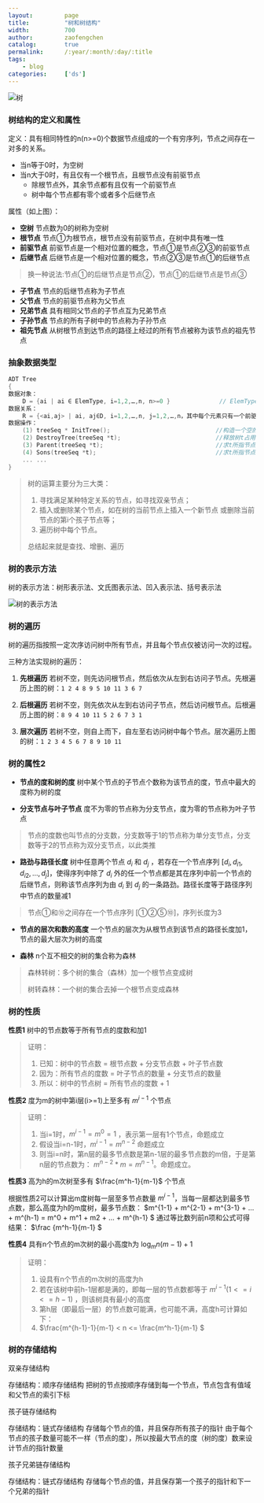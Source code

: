 ```yaml
---
layout:         page
title:          "树和树结构"
width:          700
author:         zaofengchen
catalog:        true
permalink:      /:year/:month/:day/:title
tags:
    - blog
categories:     ['ds']
---
```


<!-- 渲染公式 -->
<script src="{{ site.url }}/static/js/MathJax.js?config=TeX-AMS-MML_HTMLorMML" type="text/javascript"></script>
<script type="text/x-mathjax-config">
    MathJax.Hub.Config({
        tex2jax: {
        skipTags: ['script', 'noscript', 'style', 'textarea', 'pre'],
        inlineMath: [['$','$']]
        }
    });
</script>
<!-- 渲染公式 -->

<img src="http://tva4.sinaimg.cn/large/7d4c6366gy1ggkhkeo6j9j20go0b40ty.jpg" alt="树" width="{{ page.width}}" align="bottom" />

### 树结构的定义和属性
定义：具有相同特性的n(n>=0)个数据节点组成的一个有穷序列，节点之间存在一对多的关系。
- 当n等于0时，为空树
- 当n大于0时，有且仅有一个根节点，且根节点没有前驱节点
    - 除根节点外，其余节点都有且仅有一个前驱节点
    - 树中每个节点都有零个或者多个后继节点


属性（如上图）：
- **空树** 节点数为0的树称为空树
- **根节点** 节点①为根节点，根节点没有前驱节点，在树中具有唯一性
- **前驱节点** 前驱节点是一个相对位置的概念，节点①是节点②③的前驱节点
- **后继节点** 后继节点是一个相对位置的概念，节点②③是节点①的后继节点
>换一种说法:节点①的后继节点是节点②，节点①的后继节点是节点③
- **子节点** 节点的后继节点称为子节点
- **父节点** 节点的前驱节点称为父节点
- **兄弟节点** 具有相同父节点的子节点互为兄弟节点
- **子孙节点** 节点的所有子树中的节点称为子孙节点
- **祖先节点** 从树根节点到达节点的路径上经过的所有节点被称为该节点的祖先节点




### 抽象数据类型
```C
ADT Tree
{
数据对象：
    D = {ai | ai ∈ ElemType, i=1,2,…,n, n>=0 }              // ElemType为类型标识符
数据关系：
    R = {<ai,aj> | ai, aj∈D, i=1,2,…,n, j=1,2,…,n，其中每个元素只有一个前驱节点 ，可以有零个或多个后继节点，有且仅有一个元素（根节点）没有前驱节点 }
数据操作：
    (1) treeSeq * InitTree();                              //构造一个空的树t      
    (2) DestroyTree(treeSeq *t);                           //释放树t占用的内存空间      
    (3) Parent(treeSeq *t);                                //求t所指节点的双亲结点      
    (4) Sons(treeSeq *t);                                  //求t所指节点的子孙节点      
    ... ...
}
```
>树的运算主要分为三大类：
>1. 寻找满足某种特定关系的节点，如寻找双亲节点；
>2. 插入或删除某个节点，如在树的当前节点上插入一个新节点 或删除当前节点的第i个孩子节点等；
>3. 遍历树中每个节点。
>
>总结起来就是查找、增删、遍历


### 树的表示方法

树的表示方法：树形表示法、文氏图表示法、凹入表示法、括号表示法

<img src="http://tva4.sinaimg.cn/large/7d4c6366gy1ggkigwbmk7j20m709cabq.jpg" alt="树的表示方法" width="{{ page.width}}" align="bottom" />


### 树的遍历
树的遍历指按照一定次序访问树中所有节点，并且每个节点仅被访问一次的过程。

三种方法实现树的遍历：
1. **先根遍历**
若树不空，则先访问根节点，然后依次从左到右访问子节点。先根遍历上图的树：`1 2 4 8 9 5 10 11 3 6 7`

2. **后根遍历**
若树不空，则先依次从左到右访问子节点，然后访问根节点。后根遍历上图的树：`8 9 4 10 11 5 2 6 7 3 1`

3. **层次遍历**
若树不空，则自上而下，自左至右访问树中每个节点。层次遍历上图的树：`1 2 3 4 5 6 7 8 9 10 11`


### 树的属性2
- **节点的度和树的度** 树中某个节点的子节点个数称为该节点的度，节点中最大的度称为树的度

- **分支节点与叶子节点** 度不为零的节点称为分支节点，度为零的节点称为叶子节点
>节点的度数也叫节点的分支数，分支数等于1的节点称为单分支节点，分支数等于2的节点称为双分支节点，以此类推

- **路劲与路径长度** 树中任意两个节点 $d_i$ 和 $d_j$ ，若存在一个节点序列 $[d_i,d_{i1},d_{i2},...,d_j]$，使得序列中除了 $d_i$ 外的任一个节点都是其在序列中前一个节点的后继节点，则称该节点序列为由 $d_i$ 到 $d_j$ 的一条路劲。路径长度等于路径序列中节点的数量减1
>节点①和⑩之间存在一个节点序列 [①②⑤⑩]，序列长度为3 

- **节点的层次和数的高度** 一个节点的层次为从根节点到该节点的路径长度加1，节点的最大层次为树的高度


- **森林** n个互不相交的树的集合称为森林    
>森林转树：多个树的集合（森林）加一个根节点变成树
>
>树转森林：一个树的集合去掉一个根节点变成森林

### 树的性质
**性质1** 树中的节点数等于所有节点的度数和加1

>证明：
>1. 已知：树中的节点数 = 根节点数 + 分支节点数 + 叶子节点数
>2. 因为：所有节点的度数 = 叶子节点的数量 + 分支节点的数量
>3. 所以：树中的节点树 = 所有节点的度数 + 1

**性质2** 度为m的树中第i层(i>=1)上至多有 $m^{i-1}$ 个节点

>证明：
>1. 当i=1时，$m^{i-1}=m^0=1$ ，表示第一层有1个节点，命题成立
>2. 假设当i=n-1时，$m^{i-1}=m^{n-2}$ 命题成立
>3. 则当i=n时，第n层的最多节点数是第n-1层的最多节点数的m倍，于是第n层的节点数为： $m^{n-2}*m=m^{n-1}$。命题成立。

**性质3** 高为h的m次树至多有 $\frac{m^h-1}{m-1}$ 个节点

根据性质2可以计算出m度树每一层至多节点数量 $m^{i-1}$，当每一层都达到最多节点数，那么高度为h的m度树，最多节点数：
$m^{1-1} + m^{2-1} + m^{3-1} + ... + m^(h-1) = m^0 + m^1 + m2 + ... + m^{h-1} $
通过等比数列前n项和公式可得结果： $\frac {m^h-1}{m-1} $

**性质4** 具有n个节点的m次树的最小高度h为 $\log_{m}n(m-1)+1$

>证明：
>1. 设具有n个节点的m次树的高度为h
>2. 若在该树中前h-1层都是满的，即每一层的节点数都等于 $m^{i-1} (1<=i<=h-1)$ ，则该树具有最小的高度
>3. 第h层（即最后一层）的节点数可能满，也可能不满，高度h可计算如下：
>4. $\frac{m^{h-1}-1}{m-1} < n <= \frac{m^h-1}{m-1} $


### 树的存储结构

双亲存储结构


存储结构：顺序存储结构
把树的节点按顺序存储到每一个节点，节点包含有值域和父节点的索引下标


孩子链存储结构


存储结构：链式存储结构
存储每个节点的值，并且保存所有孩子的指针
由于每个节点的孩子数量可能不一样（节点的度），所以按最大节点的度（树的度）数来设计节点的指针数量


孩子兄弟链存储结构


存储结构：链式存储结构
存储每个节点的值，并且保存第一个孩子的指针和下一个兄弟的指针